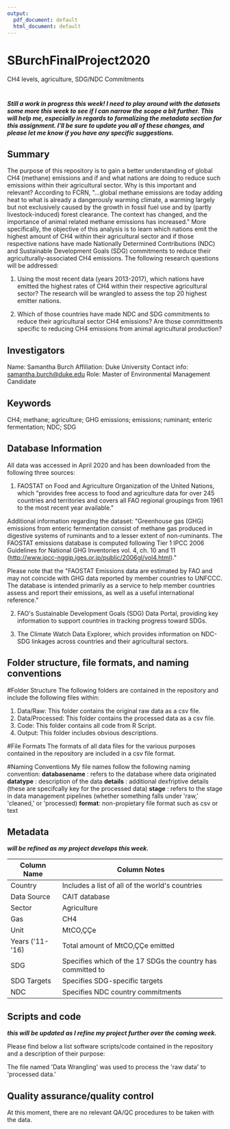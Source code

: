 ```yaml
---
output:
  pdf_document: default
  html_document: default
---
```

# SBurchFinalProject2020
CH4 levels, agriculture, SDG/NDC Commitments

# <SBurchFinalProject2020>
***Still a work in progress this week! I need to play around with the datasets some more this week to see if I can narrow the scope a bit further. This will help me, especially in regards to formalizing the metadata section for this assignment. I'll be sure to update you all of these changes, and please let me know if you have any specific suggestions.***

## Summary

The purpose of this repository is to gain a better understanding of global CH4 (methane) emissions and if and what nations are doing to reduce such emissions within their agricultural sector. Why is this important and relevant? According to FCRN, "...global methane emissions are today adding heat to what is already a dangerously warming climate, a warming largely but not exclusively caused by the growth in fossil fuel use and by (partly livestock-induced) forest clearance. The context has changed, and the importance of animal related methane emissions has increased." More specifically, the objective of this analysis is to learn which nations emit the highest amount of CH4 within their agricultural sector and if those respective nations have made Nationally Determined Contributions (NDC) and Sustainable Development Goals (SDG) commitments to reduce their agriculturally-associated CH4 emissions. The following research questions will be addressed: 

1. Using the most recent data (years 2013-2017), which nations have emitted the highest rates of CH4 within their respective agricultural sector? The research will be wrangled to assess the top 20 highest emitter nations.

2. Which of those countries have made NDC and SDG commitments to reduce their agricultural sector CH4 emissions? Are those committments specific to reducing CH4 emissions from animal agricultural production?

## Investigators

Name: Samantha Burch
Affiliation: Duke University
Contact info: samantha.burch@duke.edu
Role: Master of Environmental Management Candidate

## Keywords

CH4; methane; agriculture; GHG emissions; emissions; ruminant; enteric fermentation; NDC; SDG

## Database Information

All data was accessed in April 2020 and has been downloaded from the following three sources: 

1) FAOSTAT on Food and Agriculture Organization of the United Nations, which "provides free access to food and agriculture data for over 245 countries and territories and covers all FAO regional groupings from 1961 to the most recent year available."

Additional information regarding the dataset: "Greenhouse gas (GHG) emissions from enteric fermentation consist of methane gas produced in digestive systems of ruminants and to a lesser extent of non-ruminants. The FAOSTAT emissions database is computed following Tier 1 IPCC 2006 Guidelines for National GHG Inventories vol. 4, ch. 10 and 11 (http://www.ipcc-nggip.iges.or.jp/public/2006gl/vol4.html)."

Please note that the "FAOSTAT Emissions data are estimated by FAO and may not coincide with GHG data reported by member countries to UNFCCC. The database is intended primarily as a service to help member countries assess and report their emissions, as well as a useful international reference."

2) FAO's Sustainable Development Goals (SDG) Data Portal, providing key information to support countries in tracking progress toward SDGs.

3) The Climate Watch Data Explorer, which provides information on NDC-SDG linkages across countries and their agricultural sectors.

## Folder structure, file formats, and naming conventions 

#Folder Structure
The following folders are contained in the repository and include the following files within: 

1. Data/Raw: This folder contains the original raw data as a csv file.
2. Data/Processed: This folder contains the processed data as a csv file.
3. Code: This folder contains all code from R Script.
4. Output: This folder includes obvious descriptions.

#File Formats
The formats of all data files for the various purposes contained in the repository are included in a csv file format.

#Naming Conventions
My file names follow the following naming convention:
**databasename** : refers to the database where data originated
**datatype** : description of the data
**details** : additional dexfriptive details (these are specifcally key for the processed data)
**stage** : refers to the stage in data management pipelines (whether something falls under 'raw,' 'cleaned,' or 'processed)
**format**: non-propietary file format such as csv or text

## Metadata
***will be refined as my project develops this week.***

Column Name      | Column Notes
---------------- | -------------
Country          | Includes a list of all of the world's countries 
Data Source      | CAIT database
Sector           | Agriculture
Gas              | CH4
Unit             | MtCO‚ÇÇe
Years ('11-'16)  | Total amount of MtCO‚ÇÇe emitted
SDG              | Specifies which of the 17 SDGs the country has committed to
SDG Targets      | Specifies SDG-specific targets               
NDC              | Specifies NDC country commitments

## Scripts and code

***this will be updated as I refine my project further over the coming week.***

Please find below a list software scripts/code contained in the repository and a description of their purpose:

The file named 'Data Wrangling' was used to process the 'raw data' to 'processed data.'

## Quality assurance/quality control

At this moment, there are no relevant QA/QC procedures to be taken with the data. 